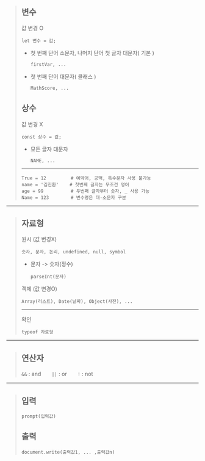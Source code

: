 >## 변수
>값 변경 O
>```angular2html
>let 변수 = 값;         
>```
>+ 첫 번째 단어 소문자, 나머지 단어 첫 글자 대문자( 기본 )
>   ```
>   firstVar, ...
>   ```
>+ 첫 번째 단어 대문자( 클래스 )
>   ```angular2html
>   MathScore, ...
>   ```
>## 상수
>값 변경 X
>```
>const 상수 = 값; 
>```
>+ 모든 글자 대문자
>   ```
>   NAME, ...
>   ```
><hr>
>
>```
>True = 12         # 예약어, 공백, 특수문자 사용 불가능
>name = '김진환'    # 첫번째 글자는 무조건 영어
>age = 99          # 두번째 글자부터 숫자, _ 사용 가능
>Name = 123        # 변수명은 대·소문자 구분
>```

---
>## 자료형
>원시 (값 변경X)
>```
>숫자, 문자, 논리, undefined, null, symbol
>```
>+ 문자 -> 숫자(정수)
>     ```angular2html
>     parseInt(문자)
>     ```
>
>객체 (값 변경O)
>```
>Array(리스트), Date(날짜), Object(사전), ...
>```
>---
>확인
>   ```
>   typeof 자료형
>   ```

---
>## 연산자
>``&&`` : and　　``||`` : or　　``!``  : not

---
>## 입력
>```angular2html
>prompt(입력값)
>```
>## 출력
>```angular2html
>document.write(출력값1, ... ,출력값n)
>```


